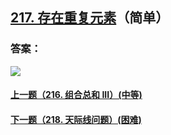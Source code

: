## [217. 存在重复元素](https://leetcode-cn.com/problems/contains-duplicate/)（简单）





### 答案：



![](https://img-blog.csdnimg.cn/20200807155236311.png)

#### [上一题（216. 组合总和 III）(中等)](https://github.com/sdwwld/leetCode/blob/master/src/main/java/com/wld/java/leetcode/leetCode0216.md)

#### [下一题（218. 天际线问题）(困难)](https://github.com/sdwwld/leetCode/blob/master/src/main/java/com/wld/java/leetcode/leetCode0218.md)